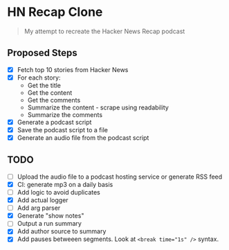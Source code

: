 # HN Recap Clone

> My attempt to recreate the Hacker News Recap podcast

## Proposed Steps

- [x] Fetch top 10 stories from Hacker News
- [x] For each story:
  - Get the title
  - Get the content
  - Get the comments
  - Summarize the content - scrape using readability
  - Summarize the comments
- [x] Generate a podcast script
- [x] Save the podcast script to a file
- [x] Generate an audio file from the podcast script

## TODO

- [ ] Upload the audio file to a podcast hosting service or generate RSS feed
- [x] CI: generate mp3 on a daily basis
- [ ] Add logic to avoid duplicates
- [x] Add actual logger
- [ ] Add arg parser
- [x] Generate "show notes"
- [ ] Output a run summary
- [x] Add author source to summary
- [x] Add pauses betweeen segments. Look at `<break time="1s" />` syntax.
